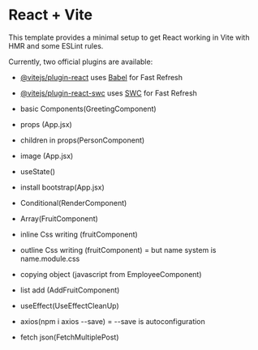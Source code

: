 # React + Vite

This template provides a minimal setup to get React working in Vite with HMR and some ESLint rules.

Currently, two official plugins are available:

- [@vitejs/plugin-react](https://github.com/vitejs/vite-plugin-react/blob/main/packages/plugin-react/README.md) uses [Babel](https://babeljs.io/) for Fast Refresh
- [@vitejs/plugin-react-swc](https://github.com/vitejs/vite-plugin-react-swc) uses [SWC](https://swc.rs/) for Fast Refresh

- basic Components(GreetingComponent)
- props (App.jsx)
- children in props(PersonComponent)
- image (App.jsx)
- useState()
- install bootstrap(App.jsx)
- Conditional(RenderComponent)
- Array(FruitComponent)
- inline Css writing (fruitComponent)
- outline Css writing (fruitComponent) = but name system is name.module.css
- copying object (javascript from EmployeeComponent)
- list add (AddFruitComponent)
- useEffect(UseEffectCleanUp)
- axios(npm i axios --save) = --save is autoconfiguration
- fetch json(FetchMultiplePost)
